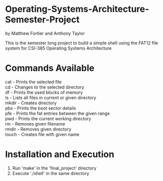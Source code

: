 # Operating-Systems-Architecture-Semester-Project
by Matthew Fortier and Anthony Taylor

This is the semester long project to build a simple shell using the FAT12
file system for CSI-385 Operating Systems Architecture

# Commands Available
cat <filename>          - Prints the selected file <br/>
cd <path>               - Changes to the selected directory <br/>
df                      - Prints the used blocks of memory <br/>
ls <path>               - Lists all files in current or given directory <br/>
mkdir <directory-name>  - Creates directory <br/>
pbs                     - Prints the boot sector details <br/>
pfe <start> <end>       - Prints the fat entries between the given range <br/>
pwd                     - Prints the current working directory <br/>
rm <filename>           - Removes given filename <br/>
rmdir <directory>       - Removes given directory <br/>
touch <filename>        - Creates file with given name <br/>

# Installation and Execution
1. Run 'make' in the 'final_project' directory
2. Execute './shell' in the same directory
